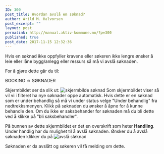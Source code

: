 ```yaml
---
ID: 300
post_title: Hvordan avslå en søknad?
author: Arild M. Halvorsen
post_excerpt: ""
layout: post
permalink: http://manual.aktiv-kommune.no/?p=300
published: true
post_date: 2017-11-15 12:32:36
---
```

Hvis en søknad ikke oppfyller kravene eller søkeren ikke lengre ønsker å leie eller låne bygg/anlegg eller ressurs så må vi avslå søknaden. 

For å gjøre dette går du til:

BOOKING => SØKNADER

Skjermbildet ser da slik ut:
![skjermbilde søknad](http://manual.aktiv-kommune.no/wp-content/uploads/2017/12/Skjermbildesoknader.png)
Som skjermbildet viser så vil vi i filteret ha nye søknader oppe automatisk. Hvis dette er en søknad som er under behandlig så må vi under status velge "Under behandlig" fra nedtrekksmenyen. 
Klikk på søknaden du ønsker å åpne for å kunne behandle den. Om du ikke er saksbehander for søknaden må du bli dette ved å klikke på "bli saksbehandler".

På bunnen av dette skjermbildet er det en overskrift som heter **Handling**.
Under handlig har du mulighet til å avslå søknaden.
Ønsker du å avslå søknaden klikker du på 
![avslå sløknad](http://manual.aktiv-kommune.no/wp-content/uploads/2017/12/Skjermbildeavslaasoknad.png) 

Søknaden er da avslått og søkeren vil få melding om dette.